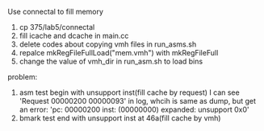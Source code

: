 Use connectal to fill memory
1. cp  375/lab5/connectal
2. fill icache and dcache in main.cc
3. delete codes about copying vmh files in run_asms.sh
4. repalce mkRegFileFullLoad("mem.vmh") with mkRegFileFull
5. change the value of vmh_dir in run_asm.sh to load bins

problem:
1. asm test begin with unsupport inst(fill cache by request)
I can see 'Request 00000200 00000093' in log, whcih is same as dump, 
but get an error: 'pc: 00000200 inst: (00000000) expanded: unsupport 0x0'
2. bmark test end with unsupport inst at 46a(fill cache by vmh)
